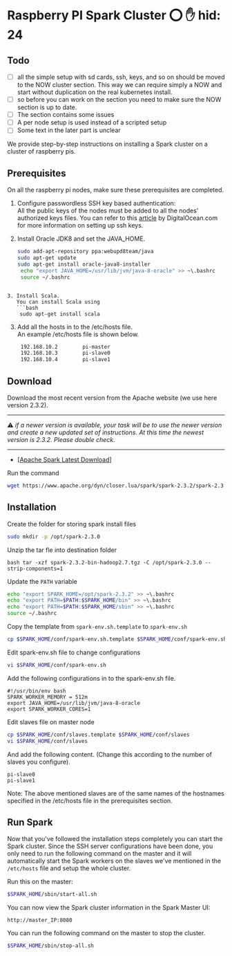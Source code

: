 # Raspberry PI Spark Cluster :o: :raised_hand: hid: 24

## Todo

- [ ] all the simple setup with sd cards, ssh, keys, and so on should be moved to the NOW cluster section. This way we can require simply a NOW and start without duplication on the real kubernetes install.
- [ ] so before you can work on the section you need to make sure the NOW section is up to date.
- [ ] The section contains some issues
- [ ] A per node setup is used instead of a scripted setup
- [ ] Some text in the later part is unclear

We provide step-by-step instructions on installing a Spark cluster on a cluster of raspberry pis. 

## Prerequisites
On all the raspberry pi nodes, make sure these prerequisites are completed.

1. Configure passwordless SSH key based authentication:  
   All the public keys of the nodes must be added to all the nodes' authorized keys files. 
   You can refer to this [article](https://www.digitalocean.com/community/tutorials/how-to-set-up-ssh-keys--2) by DigitalOcean.com for more information on setting up ssh keys. 

2. Install Oracle JDK8 and set the JAVA_HOME.     
   ```bash 
   sudo add-apt-repository ppa:webupd8team/java
   sudo apt-get update
   sudo apt-get install oracle-java8-installer
	echo "export JAVA_HOME=/usr/lib/jvm/java-8-oracle" >> ~\.bashrc
	source ~/.bashrc 
``` 

3. Install Scala.  
   You can install Scala using 
   ```bash 
	sudo apt-get install scala 
   ```

3. Add all the hosts in to the /etc/hosts file.  
   An example /etc/hosts file is shown below. 
   ```bash 
	192.168.10.2		pi-master
	192.168.10.3		pi-slave0
	192.168.10.4	 	pi-slave1
   ```

## Download 

Download the most recent version from the Apache website (we use here
version 2.3.2).

---

:warning: *if a newer version is available, your task will be to use the
newer version and create a new updated set of instructions. At this
time the newest version is 2.3.2. Please double check.*

---

* [[Apache Spark Latest Download](http://spark.apache.org/downloads.html)] 

Run the command

```bash 
wget https://www.apache.org/dyn/closer.lua/spark/spark-2.3.2/spark-2.3.2-bin-hadoop2.7.tgz 
```

## Installation

Create the folder for storing spark install files

```bash 
sudo mkdir -p /opt/spark-2.3.0
```

Unzip the tar fle into destination folder

```bash tar -xzf spark-2.3.2-bin-hadoop2.7.tgz -C /opt/spark-2.3.0 --strip-components=1 ```

Update the `PATH` variable

```bash 
echo "export SPARK_HOME=/opt/spark-2.3.2" >> ~\.bashrc
echo "export PATH=$PATH:$SPARK_HOME/bin" >> ~\.bashrc
echo "export PATH=$PATH:$SPARK_HOME/sbin" >> ~\.bashrc
source ~/.bashrc 
```

Copy the template from `spark-env.sh.template` to `spark-env.sh`

```bash 
cp $SPARK_HOME/conf/spark-env.sh.template $SPARK_HOME/conf/spark-env.sh 
```

Edit spark-env.sh file to change configurations


```bash 
vi $SPARK_HOME/conf/spark-env.sh 
```

Add the following configurations in to the spark-env.sh file.  

```
#!/usr/bin/env bash
SPARK_WORKER_MEMORY = 512m
export JAVA_HOME=/usr/lib/jvm/java-8-oracle
export SPARK_WORKER_CORES=1
```

Edit slaves file on master node

```bash 
cp $SPARK_HOME/conf/slaves.template $SPARK_HOME/conf/slaves
vi $SPARK_HOME/conf/slaves
``` 

And add the following content. (Change this according to the number of slaves you configure).

```
pi-slave0
pi-slave1
```

Note: The above mentioned slaves are of the same names of the hostnames specified in the /etc/hosts file in the prerequisites section. 

## Run Spark	

Now that you've followed the installation steps completely you can start the Spark cluster. 
Since the SSH server configurations have been done, you only need to run the following command on the master and it will automatically start the Spark workers on the slaves we've mentioned in the ```/etc/hosts``` file and setup the whole cluster. 

Run this on the master:

```bash 
$SPARK_HOME/sbin/start-all.sh 
```

You can now view the Spark cluster information in the Spark Master UI:  

```http://master_IP:8080```

You can run the following command on the master to stop the cluster. 
```bash 
$SPARK_HOME/sbin/stop-all.sh 
```
